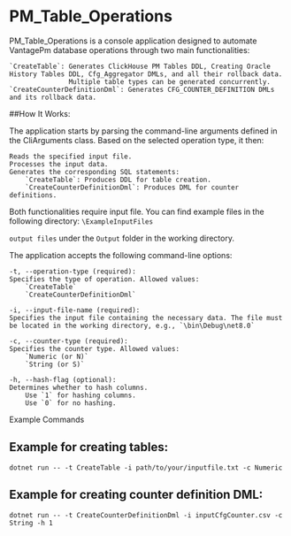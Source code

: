 # PM_Table_Operations

PM_Table_Operations is a console application designed to automate VantagePm database operations through two main functionalities:

    `CreateTable`: Generates ClickHouse PM Tables DDL, Creating Oracle History Tables DDL, Cfg_Aggregator DMLs, and all their rollback data. 
                   Multiple table types can be generated concurrently.
    `CreateCounterDefinitionDml`: Generates CFG_COUNTER_DEFINITION DMLs and its rollback data.

##How It Works:

The application starts by parsing the command-line arguments defined in the CliArguments class. Based on the selected operation type, it then:

    Reads the specified input file.
    Processes the input data.
    Generates the corresponding SQL statements:
        `CreateTable`: Produces DDL for table creation.
        `CreateCounterDefinitionDml`: Produces DML for counter definitions.

Both functionalities require input file. You can find example files in the following directory:
`\ExampleInputFiles`

`output files` under the `Output` folder in the working directory.

The application accepts the following command-line options:

    -t, --operation-type (required):
    Specifies the type of operation. Allowed values:
        `CreateTable`
        `CreateCounterDefinitionDml`

    -i, --input-file-name (required):
    Specifies the input file containing the necessary data. The file must be located in the working directory, e.g., `\bin\Debug\net8.0`

    -c, --counter-type (required):
    Specifies the counter type. Allowed values:
        `Numeric (or N)`
        `String (or S)`

    -h, --hash-flag (optional):
    Determines whether to hash columns.
        Use `1` for hashing columns.
        Use `0` for no hashing.

Example Commands

## Example for creating tables:
`dotnet run -- -t CreateTable -i path/to/your/inputfile.txt -c Numeric`

## Example for creating counter definition DML:
`dotnet run -- -t CreateCounterDefinitionDml -i inputCfgCounter.csv -c String -h 1`
